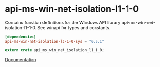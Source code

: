 # api-ms-win-net-isolation-l1-1-0 #
Contains function definitions for the Windows API library api-ms-win-net-isolation-l1-1-0. See winapi for types and constants.

```toml
[dependencies]
api-ms-win-net-isolation-l1-1-0-sys = "0.0.1"
```

```rust
extern crate api_ms_win_net_isolation_l1_1_0;
```

[Documentation](https://retep998.github.io/doc/winapi/api-ms-win-net-isolation-l1-1-0/)
